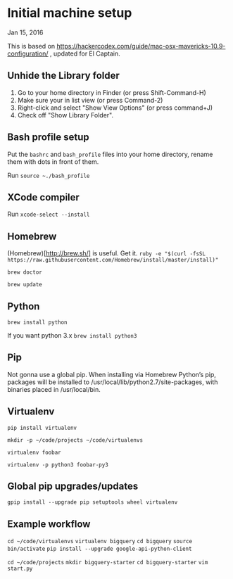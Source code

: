 # Initial machine setup

Jan 15, 2016

This is based on https://hackercodex.com/guide/mac-osx-mavericks-10.9-configuration/ , updated for El Captain.

## Unhide the Library folder
1. Go to your home directory in Finder (or press Shift-Command-H)
2. Make sure your in list view (or press Command-2)
3. Right-click and select "Show View Options" (or press command+J)
4. Check off "Show Library Folder". 

## Bash profile setup
Put the `bashrc` and `bash_profile` files into your home directory, rename them with dots in front of them.

Run `source ~./bash_profile`

## XCode compiler
Run `xcode-select --install`

## Homebrew
(Homebrew)[http://brew.sh/] is useful. Get it.
  `ruby -e "$(curl -fsSL https://raw.githubusercontent.com/Homebrew/install/master/install)"`

  `brew doctor`

  `brew update`

## Python
`brew install python`

If you want python 3.x
`brew install python3 `

## Pip
Not gonna use a global pip. When installing via Homebrew Python’s pip, packages will be installed to /usr/local/lib/python2.7/site-packages, with binaries placed in /usr/local/bin.

## Virtualenv
`pip install virtualenv`

`mkdir -p ~/code/projects ~/code/virtualenvs`

`virtualenv foobar`

`virtualenv -p python3 foobar-py3`

## Global pip upgrades/updates
`gpip install --upgrade pip setuptools wheel virtualenv`

## Example workflow

`cd ~/code/virtualenvs`
`virtualenv bigquery`
`cd bigquery`
`source bin/activate`
`pip install --upgrade google-api-python-client`

`cd ~/code/projects`
`mkdir bigquery-starter`
`cd bigquery-starter`
`vim start.py`
 
